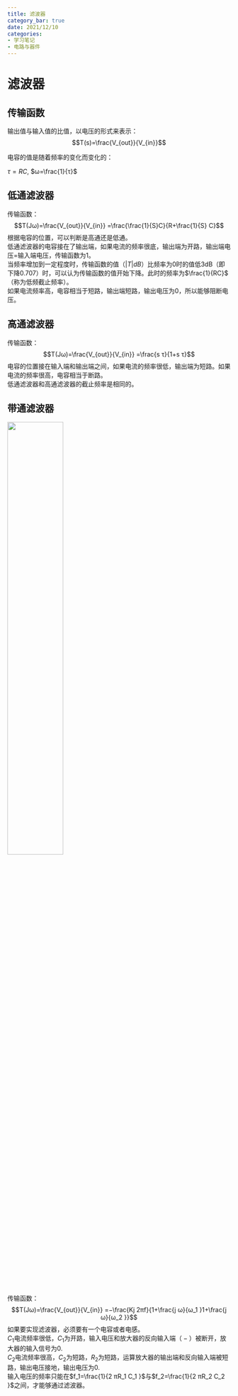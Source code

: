 ```yaml
---
title: 滤波器
category_bar: true
date: 2021/12/10
categories: 
- 学习笔记
- 电路与器件
---
```

# 滤波器
## 传输函数
输出值与输入值的比值，以电压的形式来表示：
$$T(s)=\frac{V_{out}}{V_{in}}$$ 

电容的值是随着频率的变化而变化的：

$τ=RC$, $ω=\frac{1}{τ}$

## 低通滤波器
传输函数：  
$$T(Jω)=\frac{V_{out}}{V_{in}} =\frac{\frac{1}{S}C}{R+\frac{1}{S} C}$$
根据电容的位置，可以判断是高通还是低通。  
低通滤波器的电容接在了输出端，如果电流的频率很底，输出端为开路，输出端电压=输入端电压，传输函数为1。  
当频率增加到一定程度时，传输函数的值（$|T|dB$）比频率为0时的值低3dB（即下降0.707）时，可以认为传输函数的值开始下降。此时的频率为$\frac{1}{RC}$（称为低频截止频率）。  
如果电流频率高，电容相当于短路，输出端短路，输出电压为0，所以能够阻断电压。  

## 高通滤波器
传输函数：  
$$T(Jω)=\frac{V_{out}}{V_{in}} =\frac{s τ}{1+s τ}$$
电容的位置接在输入端和输出端之间，如果电流的频率很低，输出端为短路。如果电流的频率很高，电容相当于断路。  
低通滤波器和高通滤波器的截止频率是相同的。  

## 带通滤波器
<img src = https://cdn.jsdelivr.net/gh/l61012345/Pic/img/20211210231630.png width=50%>  

传输函数：  
$$T(Jω)=\frac{V_{out}}{V_{in}} =−\frac{Kj 2πf}{1+\frac{j ω}{ω_1 }1+\frac{j ω}{ω_2 }}$$ 
如果要实现滤波器，必须要有一个电容或者电感。  
$C_1$电流频率很低，$C_1$为开路，输入电压和放大器的反向输入端$（-）$被断开，放大器的输入信号为0.  
$C_2$电流频率很高，$C_2$为短路，$R_2$为短路，运算放大器的输出端和反向输入端被短路，输出电压接地，输出电压为0.  
输入电压的频率只能在$f_1=\frac{1}{2 πR_1 C_1 }$与$f_2=\frac{1}{2 πR_2 C_2 }$之间，才能够通过滤波器。